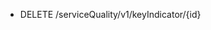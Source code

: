 <!--
    ATTENTION: This file was generated via gradle!
               Do NOT manually edit this file! Any such changes will be overwritten!
-->

* DELETE /serviceQuality/v1/keyIndicator/{id}
